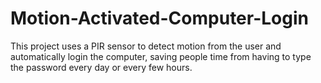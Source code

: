 # Motion-Activated-Computer-Login
This project uses a PIR sensor to detect motion from the user and automatically login the computer, saving people time from having to type the password every day or every few hours.
